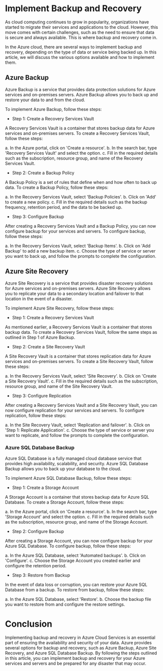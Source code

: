 # Implement Backup and Recovery

As cloud computing continues to grow in popularity, organizations have started to migrate their services and applications to the cloud. However, this move comes with certain challenges, such as the need to ensure that data is secure and always available. This is where backup and recovery come in.

In the Azure cloud, there are several ways to implement backup and recovery, depending on the type of data or service being backed up. In this article, we will discuss the various options available and how to implement them.

## Azure Backup

Azure Backup is a service that provides data protection solutions for Azure services and on-premises servers. Azure Backup allows you to back up and restore your data to and from the cloud.

To implement Azure Backup, follow these steps:

+ Step 1: Create a Recovery Services Vault

A Recovery Services Vault is a container that stores backup data for Azure services and on-premises servers. To create a Recovery Services Vault, follow these steps:

a. In the Azure portal, click on 'Create a resource'.
b. In the search bar, type 'Recovery Services Vault' and select the option.
c. Fill in the required details such as the subscription, resource group, and name of the Recovery Services Vault.

+ Step 2: Create a Backup Policy

A Backup Policy is a set of rules that define when and how often to back up data. To create a Backup Policy, follow these steps:

a. In the Recovery Services Vault, select 'Backup Policies'.
b. Click on 'Add' to create a new policy.
c. Fill in the required details such as the backup frequency, retention period, and the data to be backed up.

+ Step 3: Configure Backup

After creating a Recovery Services Vault and a Backup Policy, you can now configure backup for your services and servers. To configure backup, follow these steps:

a. In the Recovery Services Vault, select 'Backup Items'.
b. Click on 'Add Backup' to add a new backup item.
c. Choose the type of service or server you want to back up, and follow the prompts to complete the configuration.

## Azure Site Recovery

Azure Site Recovery is a service that provides disaster recovery solutions for Azure services and on-premises servers. Azure Site Recovery allows you to replicate your data to a secondary location and failover to that location in the event of a disaster.

To implement Azure Site Recovery, follow these steps:

+ Step 1: Create a Recovery Services Vault

As mentioned earlier, a Recovery Services Vault is a container that stores backup data. To create a Recovery Services Vault, follow the same steps as outlined in Step 1 of Azure Backup.

+ Step 2: Create a Site Recovery Vault

A Site Recovery Vault is a container that stores replication data for Azure services and on-premises servers. To create a Site Recovery Vault, follow these steps:

a. In the Recovery Services Vault, select 'Site Recovery'.
b. Click on 'Create a Site Recovery Vault'.
c. Fill in the required details such as the subscription, resource group, and name of the Site Recovery Vault.

+ Step 3: Configure Replication

After creating a Recovery Services Vault and a Site Recovery Vault, you can now configure replication for your services and servers. To configure replication, follow these steps:

a. In the Site Recovery Vault, select 'Replication and failover'.
b. Click on 'Step 1: Replicate Application'.
c. Choose the type of service or server you want to replicate, and follow the prompts to complete the configuration.

### Azure SQL Database Backup

Azure SQL Database is a fully managed cloud database service that provides high availability, scalability, and security. Azure SQL Database Backup allows you to back up your database to the cloud.

To implement Azure SQL Database Backup, follow these steps:

+ Step 1: Create a Storage Account

A Storage Account is a container that stores backup data for Azure SQL Database. To create a Storage Account, follow these steps:

a. In the Azure portal, click on 'Create a resource'.
b. In the search bar, type 'Storage Account' and select the option.
c. Fill in the required details such as the subscription, resource group, and name of the Storage Account.

+ Step 2: Configure Backup

After creating a Storage Account, you can now configure backup for your Azure SQL Database. To configure backup, follow these steps:

a. In the Azure SQL Database, select 'Automated backups'.
b. Click on 'Configure'.
c. Choose the Storage Account you created earlier and configure the retention period.

+ Step 3: Restore from Backup

In the event of data loss or corruption, you can restore your Azure SQL Database from a backup. To restore from backup, follow these steps:

a. In the Azure SQL Database, select 'Restore'.
b. Choose the backup file you want to restore from and configure the restore settings.

# Conclusion

Implementing backup and recovery in Azure Cloud Services is an essential part of ensuring the availability and security of your data. Azure provides several options for backup and recovery, such as Azure Backup, Azure Site Recovery, and Azure SQL Database Backup. By following the steps outlined in this article, you can implement backup and recovery for your Azure services and servers and be prepared for any disaster that may occur.